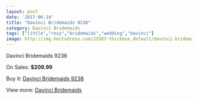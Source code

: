 ```yaml
---
layout: post
date: '2017-06-14'
title: "Davinci Bridemaids 9238"
category: Davinci Bridemaids
tags: ["little","rosy","bridemaids","wedding","davinci"]
image: http://img.hectodress.com/25507-thickbox_default/davinci-bridemaids-9238.jpg
---
```

Davinci Bridemaids 9238

On Sales: **$209.99**
<a href="https://www.hectodress.com/davinci-bridemaids/11821-davinci-bridemaids-9238.html"><amp-img layout="responsive" width="600" height="600" src="//img.hectodress.com/25507-thickbox_default/davinci-bridemaids-9238.jpg" alt="Davinci Bridemaids 9238 0" /></a>

Buy it: [Davinci Bridemaids 9238](https://www.hectodress.com/davinci-bridemaids/11821-davinci-bridemaids-9238.html "Davinci Bridemaids 9238")

View more: [Davinci Bridemaids](https://www.hectodress.com/185-davinci-bridemaids "Davinci Bridemaids")
